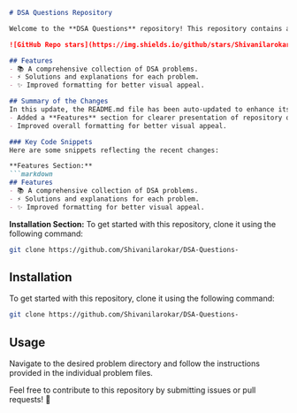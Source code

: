 ```markdown
# DSA Questions Repository

Welcome to the **DSA Questions** repository! This repository contains a collection of Data Structures and Algorithms (DSA) problems designed to help you enhance your coding skills.

![GitHub Repo stars](https://img.shields.io/github/stars/Shivanilarokar/DSA-Questions-) ![GitHub forks](https://img.shields.io/github/forks/Shivanilarokar/DSA-Questions-) ![GitHub issues](https://img.shields.io/github/issues/Shivanilarokar/DSA-Questions-)

## Features
- 📚 A comprehensive collection of DSA problems.
- ⚡ Solutions and explanations for each problem.
- ✨ Improved formatting for better visual appeal.

## Summary of the Changes
In this update, the README.md file has been auto-updated to enhance its structure and readability. Key changes include:
- Added a **Features** section for clearer presentation of repository offerings.
- Improved overall formatting for better visual appeal.

### Key Code Snippets
Here are some snippets reflecting the recent changes:

**Features Section:**
```markdown
## Features
- 📚 A comprehensive collection of DSA problems.
- ⚡ Solutions and explanations for each problem.
- ✨ Improved formatting for better visual appeal.
```

**Installation Section:**
To get started with this repository, clone it using the following command:
```bash
git clone https://github.com/Shivanilarokar/DSA-Questions-
```

## Installation
To get started with this repository, clone it using the following command:
```bash
git clone https://github.com/Shivanilarokar/DSA-Questions-
```

## Usage
Navigate to the desired problem directory and follow the instructions provided in the individual problem files.

Feel free to contribute to this repository by submitting issues or pull requests! 🚀
```